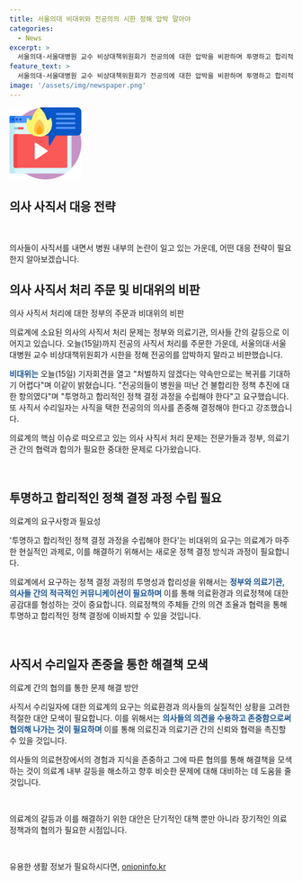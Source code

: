 ```yaml
---
title: 서울의대 비대위와 전공의의 시한 정해 압박 말아야
categories:
  - News
excerpt: >
  서울의대·서울대병원 교수 비상대책위원회가 전공의에 대한 압박을 비판하며 투명하고 합리적인 정책 결정 과정을 요구했습니다. 전공의들의 의사를 존중하고, 불합리한 정책 추진에 항의한 것으로 밝혀졌으며, 단순히 처벌하지 않겠다는 약속으로는 복귀를 기대하기 어렵다고 전했습니다. 
feature_text: >
  서울의대·서울대병원 교수 비상대책위원회가 전공의에 대한 압박을 비판하며 투명하고 합리적인 정책 결정 과정을 요구했습니다. 전공의들의 의사를 존중하고, 불합리한 정책 추진에 항의한 것으로 밝혀졌으며, 단순히 처벌하지 않겠다는 약속으로는 복귀를 기대하기 어렵다고 전했습니다. 
image: '/assets/img/newspaper.png'
---
```


<p><img src="/assets/img/news.png" alt="rentncar 속보" /></p>

<h2 data-ke-size="size26">의사 사직서 대응 전략</h2>

<p data-ke-size="size16">&nbsp;</p>

<p>의사들이 사직서를 내면서 병원 내부의 논란이 일고 있는 가운데, 어떤 대응 전략이 필요한지 알아보겠습니다.</p>

<h2 data-ke-size="size24">의사 사직서 처리 주문 및 비대위의 비판</h2>

<p data-ke-size="size16">의사 사직서 처리에 대한 정부의 주문과 비대위의 비판</p>

<p>의료계에 소요된 의사의 사직서 처리 문제는 정부와 의료기관, 의사들 간의 갈등으로 이어지고 있습니다. 오늘(15일)까지 전공의 사직서 처리를 주문한 가운데, 서울의대·서울대병원 교수 비상대책위원회가 시한을 정해 전공의를 압박하지 말라고 비판했습니다.</p>

<p><b><span style="color: #1a5490;">비대위는</span></b> 오늘(15일) 기자회견을 열고 "처벌하지 않겠다는 약속만으로는 복귀를 기대하기 어렵다"며 이같이 밝혔습니다. "전공의들이 병원을 떠난 건 불합리한 정책 추진에 대한 항의였다"며 "투명하고 합리적인 정책 결정 과정을 수립해야 한다"고 요구했습니다. 또 사직서 수리일자는 사직을 택한 전공의의 의사를 존중해 결정해야 한다고 강조했습니다.</p>

<p>의료계의 핵심 이슈로 떠오르고 있는 의사 사직서 처리 문제는 전문가들과 정부, 의료기관 간의 협력과 합의가 필요한 중대한 문제로 다가왔습니다.</p>

<p data-ke-size="size16">&nbsp;</p>

<h2 data-ke-size="size24">투명하고 합리적인 정책 결정 과정 수립 필요</h2>

<p data-ke-size="size16">의료계의 요구사항과 필요성</p>

<p>'투명하고 합리적인 정책 결정 과정을 수립해야 한다'는 비대위의 요구는 의료계가 마주한 현실적인 과제로, 이를 해결하기 위해서는 새로운 정책 결정 방식과 과정이 필요합니다.</p>

<p>의료계에서 요구하는 정책 결정 과정의 투명성과 합리성을 위해서는 <b><span style="color: #1a5490;">정부와 의료기관, 의사들 간의 적극적인 커뮤니케이션이 필요하며</span></b> 이를 통해 의료환경과 의료정책에 대한 공감대를 형성하는 것이 중요합니다. 의료정책의 주체들 간의 의견 조율과 협력을 통해 투명하고 합리적인 정책 결정에 이바지할 수 있을 것입니다.</p>

<p data-ke-size="size16">&nbsp;</p>

<h2 data-ke-size="size24">사직서 수리일자 존중을 통한 해결책 모색</h2>

<p data-ke-size="size16">의료계 간의 협의를 통한 문제 해결 방안</p>

<p>사직서 수리일자에 대한 의료계의 요구는 의료환경과 의사들의 실질적인 상황을 고려한 적절한 대안 모색이 필요합니다. 이를 위해서는 <b><span style="color: #1a5490;">의사들의 의견을 수용하고 존중함으로써 협의해 나가는 것이 필요하며</span></b> 이를 통해 의료진과 의료기관 간의 신뢰와 협력을 촉진할 수 있을 것입니다.</p>

<p>의사들의 의료현장에서의 경험과 지식을 존중하고 그에 따른 협의를 통해 해결책을 모색하는 것이 의료계 내부 갈등을 해소하고 향후 비슷한 문제에 대해 대비하는 데 도움을 줄 것입니다.</p>

<p data-ke-size="size16">&nbsp;</p>

<p>의료계의 갈등과 이를 해결하기 위한 대안은 단기적인 대책 뿐만 아니라 장기적인 의료정책과의 협의가 필요한 시점입니다.</p>

<p data-ke-size="size16">&nbsp;</p>
유용한 생활 정보가 필요하시다면, <a href="https://onioninfo.kr" rel="dofollow">onioninfo.kr</a>


